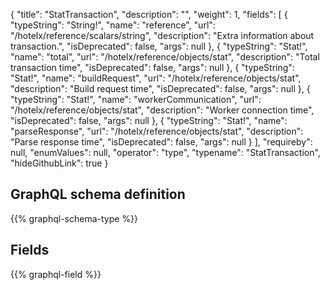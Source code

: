 {
  "title": "StatTransaction",
  "description": "",
  "weight": 1,
  "fields": [
    {
      "typeString": "String!",
      "name": "reference",
      "url": "/hotelx/reference/scalars/string",
      "description": "Extra information about transaction.",
      "isDeprecated": false,
      "args": null
    },
    {
      "typeString": "Stat!",
      "name": "total",
      "url": "/hotelx/reference/objects/stat",
      "description": "Total transaction time",
      "isDeprecated": false,
      "args": null
    },
    {
      "typeString": "Stat!",
      "name": "buildRequest",
      "url": "/hotelx/reference/objects/stat",
      "description": "Build request time",
      "isDeprecated": false,
      "args": null
    },
    {
      "typeString": "Stat!",
      "name": "workerCommunication",
      "url": "/hotelx/reference/objects/stat",
      "description": "Worker connection time",
      "isDeprecated": false,
      "args": null
    },
    {
      "typeString": "Stat!",
      "name": "parseResponse",
      "url": "/hotelx/reference/objects/stat",
      "description": "Parse response time",
      "isDeprecated": false,
      "args": null
    }
  ],
  "requireby": null,
  "enumValues": null,
  "operator": "type",
  "typename": "StatTransaction",
  "hideGithubLink": true
}
## GraphQL schema definition

{{% graphql-schema-type %}}

## Fields

{{% graphql-field %}}
